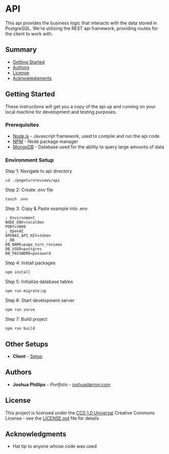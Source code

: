 # API

This api provides the business logic that interacts with the data stored in PostgreSQL. We're utilizing the REST api framework, providing routes for the client to work with.

## Summary

  - [Getting Started](#getting-started)
  - [Authors](#authors)
  - [License](#license)
  - [Acknowledgments](#acknowledgments)
  
## Getting Started

These instructions will get you a copy of the api up and running on
your local machine for development and testing purposes.

### Prerequisites

  - [Node.js](https://nodejs.org/en/download/) - Javascript framework, used to compile
    and run the api code
  - [NPM](https://docs.npmjs.com/downloading-and-installing-node-js-and-npm) - Node 
    package manager
  - [MongoDB](https://www.mongodb.com/try/download/community/) - Database used for the 
    ability to query large amounts of data

### Environment Setup

Step 1: Navigate to api directory

    cd ./pageturnreviews/api

Step 2: Create .env file

    touch .env

Step 3: Copy & Paste example into .env

    ; Environment
    NODE_ENV=localdev
    PORT=3000
    ; OpenAI
    OPENAI_API_KEY=token
    ; DB
    DB_NAME=page_turn_reviews
    DB_USER=postgres
    DB_PASSWORD=password

Step 4: Install packages

    npm install

Step 5: Initialize database tables

    npm run migrate:up

Step 6: Start development server

    npm run serve

Step 7: Build project

    npm run build

## Other Setups

  - **Client** - [Setup](../client)

## Authors

  - **Joshua Phillips** - *Portfolio* -
    [joshuadarron.com](https://joshuadarron.com/)

## License

This project is licensed under the [CC0 1.0 Universal](../LICENSE.md)
Creative Commons License - see the [LICENSE.md](../LICENSE.md) file for
details

## Acknowledgments

  - Hat tip to anyone whose code was used
